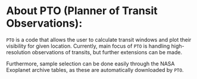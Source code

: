 # About PTO (Planner of Transit Observations):
`PTO` is a code that allows the user to calculate transit windows and plot their visibility for given location. Currently, main focus of `PTO` is handling high-resolution observations of transits, but further extensions can be made.

Furthermore, sample selection can be done easily through the NASA Exoplanet archive tables, as these are automatically downloaded by `PTO`.



